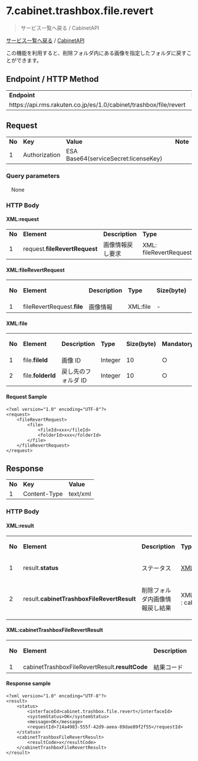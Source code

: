# 7.cabinet.trashbox.file.revert

> サービス一覧へ戻る / CabinetAPI

[サービス一覧へ戻る](https://webservice.rms.rakuten.co.jp/merchant-portal/backToMenu) / [CabinetAPI](https://webservice.rms.rakuten.co.jp/merchant-portal/view/ja/common/1-1_service_index/cabinetapi/ "CabinetAPI")

この機能を利用すると、削除フォルダ内にある画像を指定したフォルダに戻すことができます。

Endpoint / HTTP Method
----------------------

<table><tbody><tr><td><b>Endpoint</b></td><td><b>HTTP&nbsp;Method</b></td></tr><tr><td>https://api.rms.rakuten.co.jp/es/1.0/cabinet/trashbox/file/revert</td><td>POST</td></tr></tbody></table>

Request
-------

<table><tbody><tr><td><b>No</b></td><td><b>Key</b></td><td><b>Value</b></td><td><b>Note</b></td></tr><tr><td>1</td><td>Authorization</td><td>ESA Base64(serviceSecret:licenseKey)</td><td></td></tr></tbody></table>

### Query parameters

　None

### HTTP Body

#### XML:request

<table><tbody><tr><td><b>No</b></td><td><b>Element</b></td><td><b>Description</b></td><td><b>Type</b></td><td><b>Size(byte)</b></td><td><b>Mandatory</b></td><td><b>Multiplicity</b></td><td><b>Note</b></td></tr><tr><td>1</td><td>request.<strong>fileRevertRequest</strong></td><td>画像情報戻し要求</td><td>XML: fileRevertRequest</td><td>-</td><td>○</td><td>1</td><td></td></tr></tbody></table>

#### XML:fileRevertRequest

<table><tbody><tr><td><b>No</b></td><td><b>Element</b></td><td><b>Description</b></td><td><b>Type</b></td><td><b>Size(byte)</b></td><td><p><b>Mandatory</b></p></td><td><b>Multiplicity</b></td><td><b>Note</b></td></tr><tr><td>1</td><td>fileRevertRequest.<strong>file</strong></td><td>画像情報</td><td>XML:file</td><td>-</td><td>○</td><td>1</td><td></td></tr></tbody></table>

#### XML:file

<table><tbody><tr><td><b>No</b></td><td><b>Element</b></td><td><b>Description</b></td><td><b>Type</b></td><td><b>Size(byte)</b></td><td><p><b>Mandatory</b></p></td><td><b>Multiplicity</b></td><td><b>Note</b></td></tr><tr><td>1</td><td>file.<strong>fileId</strong></td><td>画像 ID</td><td>Integer</td><td>10</td><td>○</td><td>1</td><td></td></tr><tr><td>2<br></td><td>file.<strong>folderId</strong></td><td>戻し先のフォルダ ID</td><td>Integer</td><td>10</td><td>○</td><td>1</td><td></td></tr></tbody></table>

#### Request Sample

  

```
<?xml version="1.0" encoding="UTF-8"?>
<request>
	<fileRevertRequest>
		<file>
			<fileId>xxx</fileId>
			<folderId>xxx</folderId>
		</file>
	</fileRevertRequest>
</request>

```

Response
--------

<table><tbody><tr><td><b>No</b></td><td><b>Key</b></td><td><b>Value</b></td></tr><tr><td>1</td><td>Content-Type</td><td>text/xml</td></tr></tbody></table>

### HTTP Body

#### XML:result

<table><tbody><tr><td><b>No</b></td><td><b>Element</b></td><td><b>Description</b></td><td><b>Type</b></td><td><p><b>Size(byte)</b></p></td><td><p><b>Multiplicity</b></p></td><td><b>Note</b></td></tr><tr><td>1</td><td><p>result.<strong>status</strong></p></td><td>ステータス</td><td><a href="Functions%20Common%20Definition.md#xml--status">XML : status</a></td><td>-</td><td>1</td><td><p>interfaceId=cabinet.trashbox.file.revert</p></td></tr><tr><td>2</td><td><p>result.<strong>cabinetTrashboxFileRevertResult<br></strong></p></td><td><p>削除フォルダ内画像情報戻し結果</p></td><td><p>XML :&nbsp;cabinetTrashboxFileRevertResult</p></td><td>-</td><td>1</td><td></td></tr></tbody></table>

#### XML:cabinetTrashboxFileRevertResult

<table><tbody><tr><td><b>No</b></td><td><b>Element</b></td><td><p><b>Description</b></p></td><td><b>Type</b></td><td><b>Size(byte)</b></td><td><b>Multiplicity</b></td><td><b>Note</b></td></tr><tr><td>1</td><td>cabinetTrashboxFileRevertResult.<strong>resultCode</strong></td><td>結果コード</td><td>Integer</td><td>4</td><td>1</td><td></td></tr></tbody></table>

#### Response sample

  

```
<?xml version="1.0" encoding="UTF-8"?>
<result>
	<status>
		<interfaceId>cabinet.trashbox.file.revert</interfaceId>
		<systemStatus>OK</systemStatus>
		<message>OK</message>
		<requestId>714a4983-555f-42d9-aeea-89dae89f2f55</requestId>	 
	</status>
	<cabinetTrashboxFileRevertResult>
		<resultCode>x</resultCode>
	</cabinetTrashboxFileRevertResult>
</result>

```